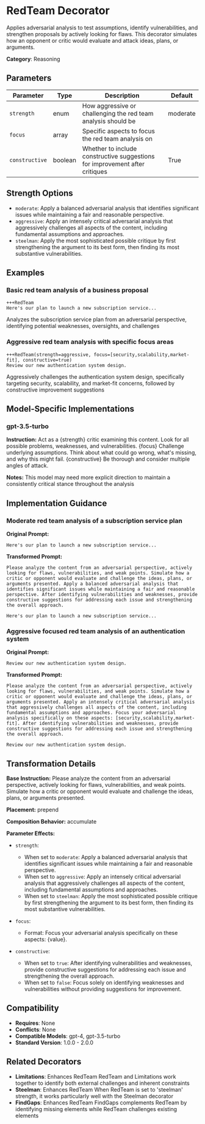 # RedTeam Decorator

Applies adversarial analysis to test assumptions, identify vulnerabilities, and strengthen proposals by actively looking for flaws. This decorator simulates how an opponent or critic would evaluate and attack ideas, plans, or arguments.

**Category**: Reasoning

## Parameters

| Parameter | Type | Description | Default |
|-----------|------|-------------|--------|
| `strength` | enum | How aggressive or challenging the red team analysis should be | moderate |
| `focus` | array | Specific aspects to focus the red team analysis on |  |
| `constructive` | boolean | Whether to include constructive suggestions for improvement after critiques | True |

## Strength Options

- `moderate`: Apply a balanced adversarial analysis that identifies significant issues while maintaining a fair and reasonable perspective.
- `aggressive`: Apply an intensely critical adversarial analysis that aggressively challenges all aspects of the content, including fundamental assumptions and approaches.
- `steelman`: Apply the most sophisticated possible critique by first strengthening the argument to its best form, then finding its most substantive vulnerabilities.

## Examples

### Basic red team analysis of a business proposal

```
+++RedTeam
Here's our plan to launch a new subscription service...
```

Analyzes the subscription service plan from an adversarial perspective, identifying potential weaknesses, oversights, and challenges

### Aggressive red team analysis with specific focus areas

```
+++RedTeam(strength=aggressive, focus=[security,scalability,market-fit], constructive=true)
Review our new authentication system design.
```

Aggressively challenges the authentication system design, specifically targeting security, scalability, and market-fit concerns, followed by constructive improvement suggestions

## Model-Specific Implementations

### gpt-3.5-turbo

**Instruction:** Act as a {strength} critic examining this content. Look for all possible problems, weaknesses, and vulnerabilities. {focus} Challenge underlying assumptions. Think about what could go wrong, what's missing, and why this might fail. {constructive} Be thorough and consider multiple angles of attack.

**Notes:** This model may need more explicit direction to maintain a consistently critical stance throughout the analysis


## Implementation Guidance

### Moderate red team analysis of a subscription service plan

**Original Prompt:**
```
Here's our plan to launch a new subscription service...
```

**Transformed Prompt:**
```
Please analyze the content from an adversarial perspective, actively looking for flaws, vulnerabilities, and weak points. Simulate how a critic or opponent would evaluate and challenge the ideas, plans, or arguments presented. Apply a balanced adversarial analysis that identifies significant issues while maintaining a fair and reasonable perspective. After identifying vulnerabilities and weaknesses, provide constructive suggestions for addressing each issue and strengthening the overall approach.

Here's our plan to launch a new subscription service...
```

### Aggressive focused red team analysis of an authentication system

**Original Prompt:**
```
Review our new authentication system design.
```

**Transformed Prompt:**
```
Please analyze the content from an adversarial perspective, actively looking for flaws, vulnerabilities, and weak points. Simulate how a critic or opponent would evaluate and challenge the ideas, plans, or arguments presented. Apply an intensely critical adversarial analysis that aggressively challenges all aspects of the content, including fundamental assumptions and approaches. Focus your adversarial analysis specifically on these aspects: [security,scalability,market-fit]. After identifying vulnerabilities and weaknesses, provide constructive suggestions for addressing each issue and strengthening the overall approach.

Review our new authentication system design.
```

## Transformation Details

**Base Instruction:** Please analyze the content from an adversarial perspective, actively looking for flaws, vulnerabilities, and weak points. Simulate how a critic or opponent would evaluate and challenge the ideas, plans, or arguments presented.

**Placement:** prepend

**Composition Behavior:** accumulate

**Parameter Effects:**

- `strength`:
  - When set to `moderate`: Apply a balanced adversarial analysis that identifies significant issues while maintaining a fair and reasonable perspective.
  - When set to `aggressive`: Apply an intensely critical adversarial analysis that aggressively challenges all aspects of the content, including fundamental assumptions and approaches.
  - When set to `steelman`: Apply the most sophisticated possible critique by first strengthening the argument to its best form, then finding its most substantive vulnerabilities.

- `focus`:
  - Format: Focus your adversarial analysis specifically on these aspects: {value}.

- `constructive`:
  - When set to `true`: After identifying vulnerabilities and weaknesses, provide constructive suggestions for addressing each issue and strengthening the overall approach.
  - When set to `false`: Focus solely on identifying weaknesses and vulnerabilities without providing suggestions for improvement.

## Compatibility

- **Requires**: None
- **Conflicts**: None
- **Compatible Models**: gpt-4, gpt-3.5-turbo
- **Standard Version**: 1.0.0 - 2.0.0

## Related Decorators

- **Limitations**: Enhances RedTeam RedTeam and Limitations work together to identify both external challenges and inherent constraints
- **Steelman**: Enhances RedTeam When RedTeam is set to 'steelman' strength, it works particularly well with the Steelman decorator
- **FindGaps**: Enhances RedTeam FindGaps complements RedTeam by identifying missing elements while RedTeam challenges existing elements
